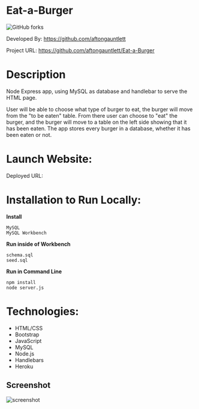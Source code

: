 # Eat-a-Burger

![GitHub forks](https://img.shields.io/github/forks/aftongauntlett/Eat-a-Burger?style=social)


Developed By: https://github.com/aftongauntlett

Project URL: https://github.com/aftongauntlett/Eat-a-Burger 


# Description
Node Express app, using MySQL as database and handlebar to serve the HTML page. 

User will be able to choose what type of burger to eat, the burger will move from the "to be eaten" table. From there user can choose to "eat" the burger, and the burger will move to a table on the left side showing that it has been eaten. The app stores every burger in a database, whether it has been eaten or not.

# Launch Website:

Deployed URL:

# Installation to Run Locally:

__Install__

```
MySQL
MySQL Workbench
``` 

__Run inside of Workbench__

```
schema.sql 
seed.sql
``` 

__Run in Command Line__

```
npm install 
node server.js
``` 

# Technologies: 

* HTML/CSS
* Bootstrap
* JavaScript
* MySQL
* Node.js
* Handlebars
* Heroku

## Screenshot

![screenshot]()




